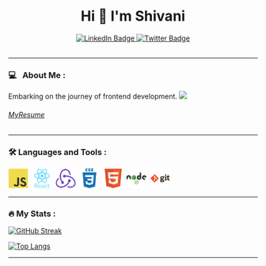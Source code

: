 <!--
### Hey! there 👋 It's me Bisinigi Shivani..

-😄 I am Successfully Completed my Graduation in Engineering.IIIT-RGUKT,RK Valley - AUG-2021........

- 🌱 I’m currently learning FrontEndDevelopment Course...
- i am also interested in https://guides.github.com/features/mastering-markdown/
- 📫 How to reach me: email - bisinigishivani@gmail.com


**BISINIGISHIVANI/BISINIGISHIVANI** is a ✨ _special_ ✨ repository because its `README.md` (this file) appears on your GitHub profile.

Here are some ideas to get you started:

- 🔭 I’m currently working on ...
- 🌱 I’m currently learning ...
- 👯 I’m looking to collaborate on ...
- 🤔 I’m looking for help with ...
- 💬 Ask me about ...
- 📫 How to reach me: ...
- 😄 Pronouns: ...
- ⚡ Fun fact: ...
-->

<div id="header" align="center">
  <h1> Hi 👋 I'm Shivani</h1>
  <div id="badges">
    <a href="https://www.linkedin.com/in/bisinigi-shivani-9958b6225/">
      <img src="https://img.shields.io/badge/LinkedIn-blue?style=for-the-badge&logo=linkedin&logoColor=white" alt="LinkedIn Badge"/>
    </a>
    <a href="https://twitter.com/ShivaniBisinigi">
      <img src="https://img.shields.io/badge/Twitter-blue?style=for-the-badge&logo=twitter&logoColor=white" alt="Twitter Badge"/>
    </a>
  </div>
  <img src="https://komarev.com/ghpvc/?username=BISINIGISHIVANI&style=flat-square&color=blue" alt=""/>
</div>

---

### 💻 &nbsp; About Me :
Embarking on the journey of frontend development. <img src="https://media.giphy.com/media/WUlplcMpOCEmTGBtBW/giphy.gif" width="30"> 

###### [MyResume](https://rebrand.ly/shivani_b)
---

### :hammer_and_wrench: Languages and Tools :
<div>
  <img src="https://github.com/devicons/devicon/blob/master/icons/javascript/javascript-original.svg" title="JavaScript" alt="JavaScript" width="40" height="40"/>&nbsp;
  <img src="https://github.com/devicons/devicon/blob/master/icons/react/react-original-wordmark.svg" title="React" alt="React" width="40" height="40"/>&nbsp;
  <img src="https://github.com/devicons/devicon/blob/master/icons/redux/redux-original.svg" title="Redux" alt="Redux " width="40" height="40"/>&nbsp;
  <img src="https://github.com/devicons/devicon/blob/master/icons/css3/css3-plain-wordmark.svg"  title="CSS3" alt="CSS" width="40" height="40"/>&nbsp;
  <img src="https://github.com/devicons/devicon/blob/master/icons/html5/html5-original.svg" title="HTML5" alt="HTML" width="40" height="40"/>&nbsp;
  <img src="https://github.com/devicons/devicon/blob/master/icons/nodejs/nodejs-original-wordmark.svg" title="NodeJS" alt="NodeJS" width="40" height="40"/>&nbsp;
  <img src="https://github.com/devicons/devicon/blob/master/icons/git/git-original-wordmark.svg" title="Git" **alt="Git" width="40" height="40"/>
</div>

---

### :fire: My Stats :
[![GitHub Streak](http://github-readme-streak-stats.herokuapp.com?user=BISINIGISHIVANI&theme=dark&background=000000)](https://git.io/streak-stats)

[![Top Langs](https://github-readme-stats.vercel.app/api/top-langs/?username=BISINIGISHIVANI&layout=compact&theme=vision-friendly-dark)](https://github.com/BISINIGISHIVANI/github-readme-stats)

---

